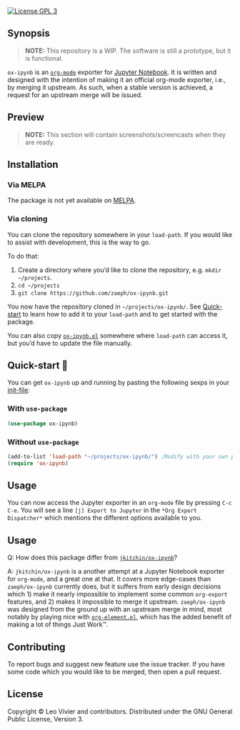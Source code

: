 [![License GPL 3][badge-license]](http://www.gnu.org/licenses/gpl-3.0.txt)

Synopsis
---------------

> **NOTE:** This repository is a WIP.  The software is still
> a prototype, but it is functional.

`ox-ipynb` is an [`org-mode`](https://orgmode.org/) exporter for
[Jupyter Notebook](https://jupyter.org/).  It is written and designed
with the intention of making it an official org-mode exporter, i.e., by
merging it upstream.  As such, when a stable version is achieved,
a request for an upstream merge will be issued.

Preview
---------------

> **NOTE:** This section will contain screenshots/screencasts when they
> are ready.

Installation
---------------

### Via MELPA

The package is not yet available on
[MELPA](https://github.com/melpa/melpa).

### Via cloning

You can clone the repository somewhere in your `load-path`.  If you
would like to assist with development, this is the way to go.

To do that:
1. Create a directory where you’d like to clone the repository,
   e.g. `mkdir ~/projects`.
2. `cd ~/projects`
3. `git clone https://github.com/zaeph/ox-ipynb.git`

You now have the repository cloned in `~/projects/ox-ipynb/`.
See [Quick-start](#quick-start-) to learn how to add it to your
`load-path` and to get started with the package.

You can also copy
[`ox-ipynb.el`](https://github.com/zaeph/ox-ipynb/blob/master/ox-ipynb.el)
somewhere where `load-path` can access it, but you’d have to update the
file manually.

Quick-start 🚀
---------------

You can get `ox-ipynb` up and running by pasting the following sexps in
your
[init-file](https://www.gnu.org/software/emacs/manual/html_node/emacs/Init-File.html):

### With `use-package`

```el
(use-package ox-ipynb)
```

### Without `use-package`

```el
(add-to-list 'load-path "~/projects/ox-ipynb/") ;Modify with your own path
(require 'ox-ipynb)
```

Usage
---------------

You can now access the Jupyter exporter in an `org-mode` file by
pressing `C-c C-e`.  You will see a line `[j] Export to Jupyter` in the
`*Org Export Dispatcher*` which mentions the different options available
to you.

Usage
---------------

Q: How does this package differ from [`jkitchin/ox-ipynb`](https://github.com/jkitchin/ox-ipynb)?

A: `jkitchin/ox-ipynb` is a another attempt at a Jupyter Notebook
exporter for `org-mode`, and a great one at that.  It covers more
edge-cases than `zaeph/ox-ipynb` currently does, but it suffers from
early design decisions which 1) make it nearly impossible to implement
some common `org-export` features, and 2) makes it impossible to merge
it upstream.  `zaeph/ox-ipynb` was designed from the ground up with an
upstream merge in mind, most notably by playing nice with
[`org-element.el`](https://orgmode.org/worg/dev/org-element-api.html),
which has the added benefit of making a lot of things Just Work™.

Contributing
---------------

To report bugs and suggest new feature use the issue tracker.  If you
have some code which you would like to be merged, then open a pull
request.

License
---------------

Copyright © Leo Vivier and contributors. Distributed under the GNU
General Public License, Version 3.

[badge-license]: https://img.shields.io/badge/license-GPL_3-green.svg
